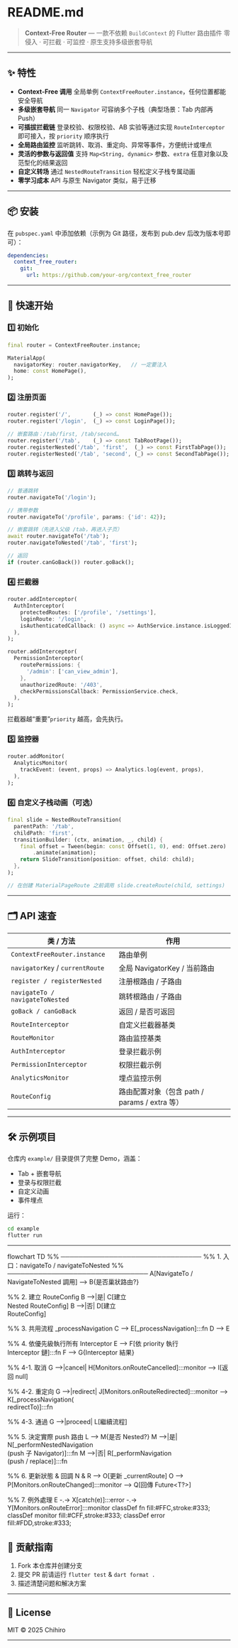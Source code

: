 # README.md

> **Context-Free Router** — 一款不依赖 `BuildContext` 的 Flutter 路由插件
> 零侵入 · 可拦截 · 可监控 · 原生支持多级嵌套导航

---

## ✨ 特性

* **Context-Free 调用**
  全局单例 `ContextFreeRouter.instance`，任何位置都能安全导航
* **多级嵌套导航**
  同一 `Navigator` 可容纳多个子栈（典型场景：Tab 内部再 Push）
* **可插拔拦截链**
  登录校验、权限校验、AB 实验等通过实现 `RouteInterceptor` 即可接入，按 `priority` 顺序执行
* **全局路由监控**
  监听跳转、取消、重定向、异常等事件，方便统计或埋点
* **灵活的参数与返回值**
  支持 `Map<String, dynamic>` 参数、`extra` 任意对象以及范型化的结果返回
* **自定义转场**
  通过 `NestedRouteTransition` 轻松定义子栈专属动画
* **零学习成本**
  API 与原生 Navigator 类似，易于迁移

---

## 📦 安装

在 `pubspec.yaml` 中添加依赖（示例为 Git 路径，发布到 pub.dev 后改为版本号即可）：

```yaml
dependencies:
  context_free_router:
    git:
      url: https://github.com/your-org/context_free_router
```

---

## 🚀 快速开始

### 1️⃣ 初始化

```dart
final router = ContextFreeRouter.instance;

MaterialApp(
  navigatorKey: router.navigatorKey,   // 一定要注入
  home: const HomePage(),
);
```

### 2️⃣ 注册页面

```dart
router.register('/',       (_) => const HomePage());
router.register('/login',  (_) => const LoginPage());

// 嵌套路由：/tab/first, /tab/second…
router.register('/tab',    (_) => const TabRootPage());
router.registerNested('/tab', 'first',  (_) => const FirstTabPage());
router.registerNested('/tab', 'second', (_) => const SecondTabPage());
```

### 3️⃣ 跳转与返回

```dart
// 普通跳转
router.navigateTo('/login');

// 携带参数
router.navigateTo('/profile', params: {'id': 42});

// 嵌套跳转（先进入父级 /tab，再进入子页）
await router.navigateTo('/tab');
router.navigateToNested('/tab', 'first');

// 返回
if (router.canGoBack()) router.goBack();
```

### 4️⃣ 拦截器

```dart
router.addInterceptor(
  AuthInterceptor(
    protectedRoutes: ['/profile', '/settings'],
    loginRoute: '/login',
    isAuthenticatedCallback: () async => AuthService.instance.isLoggedIn,
  ),
);

router.addInterceptor(
  PermissionInterceptor(
    routePermissions: {
      '/admin': ['can_view_admin'],
    },
    unauthorizedRoute: '/403',
    checkPermissionsCallback: PermissionService.check,
  ),
);
```

拦截器越“重要”`priority` 越高，会先执行。

### 5️⃣ 监控器

```dart
router.addMonitor(
  AnalyticsMonitor(
    trackEvent: (event, props) => Analytics.log(event, props),
  ),
);
```

### 6️⃣ 自定义子栈动画（可选）

```dart
final slide = NestedRouteTransition(
  parentPath: '/tab',
  childPath: 'first',
  transitionBuilder: (ctx, animation, _, child) {
    final offset = Tween(begin: const Offset(1, 0), end: Offset.zero)
        .animate(animation);
    return SlideTransition(position: offset, child: child);
  },
);

// 在创建 MaterialPageRoute 之前调用 slide.createRoute(child, settings)
```

---

## 🗂️ API 速查

| 类 / 方法                          | 作用                                 |
| ------------------------------- | ---------------------------------- |
| `ContextFreeRouter.instance`    | 路由单例                               |
| `navigatorKey` / `currentRoute` | 全局 NavigatorKey / 当前路由             |
| `register / registerNested`     | 注册根路由 / 子路由                        |
| `navigateTo / navigateToNested` | 跳转根路由 / 子路由                        |
| `goBack / canGoBack`            | 返回 / 是否可返回                         |
| `RouteInterceptor`              | 自定义拦截器基类                           |
| `RouteMonitor`                  | 路由监控基类                             |
| `AuthInterceptor`               | 登录拦截示例                             |
| `PermissionInterceptor`         | 权限拦截示例                             |
| `AnalyticsMonitor`              | 埋点监控示例                             |
| `RouteConfig`                   | 路由配置对象（包含 path / params / extra 等） |

---

## 🛠 示例项目

仓库内 `example/` 目录提供了完整 Demo，涵盖：

* Tab + 嵌套导航
* 登录与权限拦截
* 自定义动画
* 事件埋点

运行：

```bash
cd example
flutter run
```

---
flowchart TD
%% ────────────────────────────────
%% 1. 入口：navigateTo / navigateToNested
%% ────────────────────────────────
A[NavigateTo /<br/>NavigateToNested 調用] --> B{是否巢狀路由?}

%% 2. 建立 RouteConfig
B -->|是| C[建立<br/>Nested RouteConfig]
B -->|否| D[建立<br/>RouteConfig]

%% 3. 共用流程 _processNavigation
C --> E[_processNavigation]:::fn
D --> E

%% 4. 依優先級執行所有 Interceptor
E --> F[依 priority 執行<br/>Interceptor 鏈]:::fn
F --> G{Interceptor 結果}

%% 4-1. 取消
G -->|cancel| H[Monitors.onRouteCancelled]:::monitor --> I[返回 null]

%% 4-2. 重定向
G -->|redirect| J[Monitors.onRouteRedirected]:::monitor --> K[_processNavigation(<br/>redirectTo)]:::fn

%% 4-3. 通過
G -->|proceed| L[繼續流程]

%% 5. 決定實際 push 路由
L --> M{是否 Nested?}
M -->|是| N[_performNestedNavigation<br/>(push 子 Navigator)]:::fn
M -->|否| R[_performNavigation<br/>(push / replace)]:::fn

%% 6. 更新狀態 & 回調
N & R --> O[更新 _currentRoute]
O --> P[Monitors.onRouteChanged]:::monitor --> Q[回傳 Future<T?>]

%% 7. 例外處理
E -.-> X[catch(e)]:::error -.-> Y[Monitors.onRouteError]:::monitor
classDef fn fill:#FFC,stroke:#333;
classDef monitor fill:#CFF,stroke:#333;
classDef error fill:#FDD,stroke:#333;

## 🤝 贡献指南

1. Fork 本仓库并创建分支
2. 提交 PR 前请运行 `flutter test` & `dart format .`
3. 描述清楚问题和解决方案

---

## 📄 License

MIT © 2025 Chihiro

---